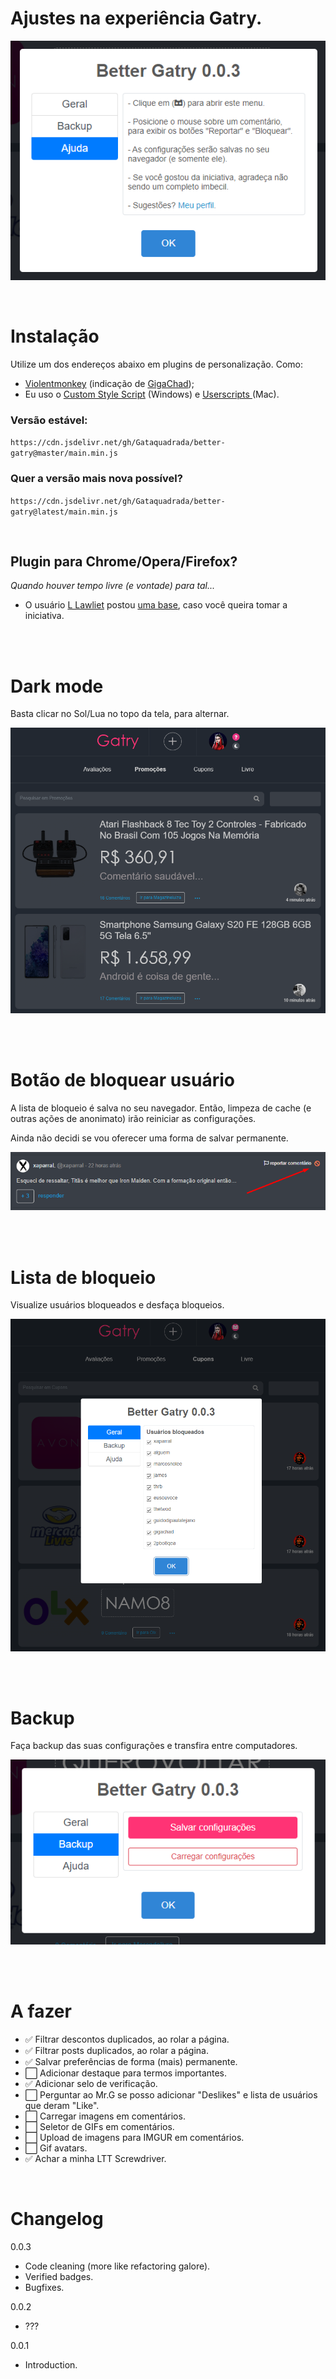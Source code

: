 # Ajustes na experiência Gatry.

![Screenshot_5.png](/screenshot_5.png)

<br>

# Instalação

Utilize um dos endereços abaixo em plugins de personalização. Como:

-   [Violentmonkey](https://violentmonkey.github.io) (indicação de [GigaChad](https://gatry.com/usuarios/detalhe/GigaChad));
-   Eu uso o [Custom Style Script](https://chrome.google.com/webstore/detail/custom-style-script/ecjfaoeopefafjpdgnfcjnhinpbldjij) (Windows) e [Userscripts ](https://apps.apple.com/us/app/userscripts/id1463298887) (Mac).

### Versão estável:

`https://cdn.jsdelivr.net/gh/Gataquadrada/better-gatry@master/main.min.js`

### Quer a versão mais nova possível?

`https://cdn.jsdelivr.net/gh/Gataquadrada/better-gatry@latest/main.min.js`

<br>

## Plugin para Chrome/Opera/Firefox?

_Quando houver tempo livre (e vontade) para tal..._

-   O usuário [L Lawliet](https://gatry.com/usuarios/detalhe/TheTwoD) postou [uma base](chrome-plugin-base), caso você queira tomar a iniciativa.

<br>
<br>

# Dark mode

Basta clicar no Sol/Lua no topo da tela, para alternar.

![Screenshot_1.png](/screenshot_1.png)

<br> 
<br>

# Botão de bloquear usuário

A lista de bloqueio é salva no seu navegador. Então, limpeza de cache (e outras ações de anonimato) irão reiniciar as configurações.

Ainda não decidi se vou oferecer uma forma de salvar permanente.

![Screenshot_2.png](/screenshot_2.png)

<br> 
<br>

# Lista de bloqueio

Visualize usuários bloqueados e desfaça bloqueios.

![Screenshot_3.png](/screenshot_3.png)

<br>
<br>

# Backup

Faça backup das suas configurações e transfira entre computadores.

![Screenshot_4.png](/screenshot_4.png)

<br>
<br>

# A fazer

-   ✅ Filtrar descontos duplicados, ao rolar a página.
-   ✅ Filtrar posts duplicados, ao rolar a página.
-   ✅ Salvar preferências de forma (mais) permanente.
-   ⬜ Adicionar destaque para termos importantes.
-   ✅ Adicionar selo de verificação.
-   ⬜ Perguntar ao Mr.G se posso adicionar "Deslikes" e lista de usuários que deram "Like".
-   ⬜ Carregar imagens em comentários.
-   ⬜ Seletor de GIFs em comentários.
-   ⬜ Upload de imagens para IMGUR em comentários.
-   ⬜ Gif avatars.
-   ✅ Achar a minha LTT Screwdriver.

<br>

# Changelog

0.0.3

-   Code cleaning (more like refactoring galore).
-   Verified badges.
-   Bugfixes.

0.0.2

-   ???

0.0.1

-   Introduction.
